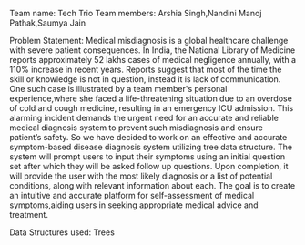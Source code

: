 Team name: Tech Trio Team members: Arshia Singh,Nandini Manoj Pathak,Saumya Jain

Problem Statement: Medical misdiagnosis is a global healthcare challenge with severe patient consequences. In India, the National Library of Medicine reports approximately 52 lakhs cases of medical negligence annually, with a 110% increase in recent years. Reports suggest that most of the time the skill or knowledge is not in question, instead it is lack of communication. One such case is illustrated by a team member's personal experience,where she faced a life-threatening situation due to an overdose of cold and cough medicine, resulting in an emergency ICU admission. This alarming incident demands the urgent need for an accurate and reliable medical diagnosis system to prevent such misdiagnosis and ensure patient’s safety. So we have decided to work on an effective and accurate symptom-based disease diagnosis system utilizing tree data structure. The system will prompt users to input their symptoms using an initial question set after which they will be asked follow up questions. Upon completion, it will provide the user with the most likely diagnosis or a list of potential conditions, along with relevant information about each. The goal is to create an intuitive and accurate platform for self-assessment of medical symptoms,aiding users in seeking appropriate medical advice and treatment.

Data Structures used: Trees
